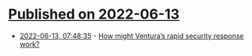 # [Published on 2022-06-13](index.md)

* [2022-06-13, 07:48:35](https://news.ycombinator.com/item?id=31722464) - [How might Ventura’s rapid security response work?](https://eclecticlight.co/2022/06/13/how-might-venturas-rapid-security-response-work/)
